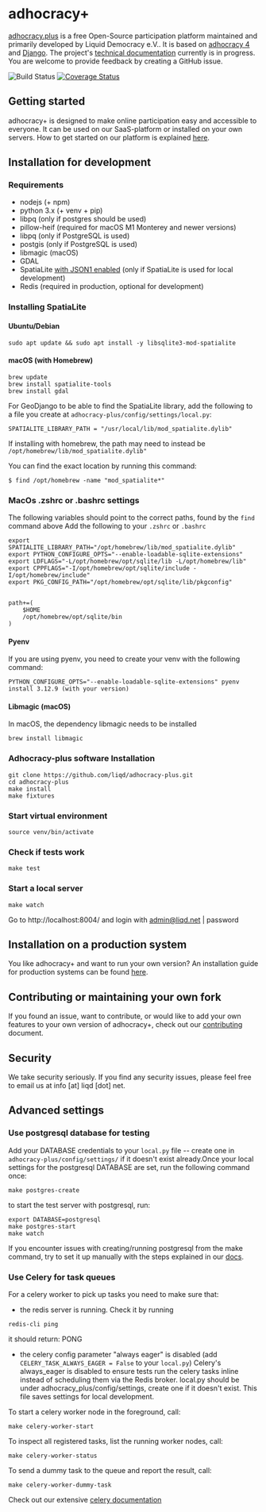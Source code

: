 # adhocracy+

[adhocracy.plus](https://adhocracy.plus/) is a free Open-Source participation platform maintained and primarily developed by Liquid Democracy e.V.. It is based on [adhocracy 4](https://github.com/liqd/adhocracy4) and [Django](https://github.com/django/django). The project's [technical documentation](https://liqd.github.io/adhocracy-plus/) currently is in progress. You are welcome to provide feedback by creating a GitHub issue.

![Build Status](https://github.com/liqd/adhocracy-plus/actions/workflows/django.yml/badge.svg)
[![Coverage Status](https://coveralls.io/repos/github/liqd/adhocracy-plus/badge.svg?branch=main)](https://coveralls.io/github/liqd/adhocracy-plus?branch=main)

## Getting started

adhocracy+ is designed to make online participation easy and accessible to everyone. It can be used on our SaaS-platform or installed on your own servers. How to get started on our platform is explained [here](https://adhocracy.plus/info/start/).

## Installation for development

### Requirements

 * nodejs (+ npm) 
 * python 3.x (+ venv + pip)
 * libpq (only if postgres should be used)
 * pillow-heif (required for macOS M1 Monterey and newer versions)
 * libpq (only if PostgreSQL is used)
 * postgis (only if PostgreSQL is used)
 * libmagic (macOS)
 * GDAL
 * SpatiaLite [with JSON1 enabled](https://code.djangoproject.com/wiki/JSON1Extension) (only if SpatiaLite is used for local development)
 * Redis (required in production, optional for development)

### Installing SpatiaLite

#### Ubuntu/Debian

```
sudo apt update && sudo apt install -y libsqlite3-mod-spatialite
```

#### macOS (with Homebrew)

```
brew update
brew install spatialite-tools
brew install gdal
```

For GeoDjango to be able to find the SpatiaLite library, add the following to a file you create at `adhocracy-plus/config/settings/local.py`:

```
SPATIALITE_LIBRARY_PATH = "/usr/local/lib/mod_spatialite.dylib"
```

If installing with homebrew, the path may need to instead be  `/opt/homebrew/lib/mod_spatialite.dylib"`

You can find the exact location by running this command:

```
$ find /opt/homebrew -name "mod_spatialite*"
```

### MacOs .zshrc or .bashrc settings

The following variables should point to the correct paths, found by the `find` command above
Add the following to your `.zshrc` or `.bashrc`

```
export SPATIALITE_LIBRARY_PATH="/opt/homebrew/lib/mod_spatialite.dylib"
export PYTHON_CONFIGURE_OPTS="--enable-loadable-sqlite-extensions"
export LDFLAGS="-L/opt/homebrew/opt/sqlite/lib -L/opt/homebrew/lib"
export CPPFLAGS="-I/opt/homebrew/opt/sqlite/include -I/opt/homebrew/include"
export PKG_CONFIG_PATH="/opt/homebrew/opt/sqlite/lib/pkgconfig"


path+=(
    $HOME
    /opt/homebrew/opt/sqlite/bin
)

```

#### Pyenv

If you are using pyenv, you need to create your venv with the following command:

```
PYTHON_CONFIGURE_OPTS="--enable-loadable-sqlite-extensions" pyenv install 3.12.9 (with your version)
```

#### Libmagic (macOS)

In macOS, the dependency libmagic needs to be installed

```
brew install libmagic
```

### Adhocracy-plus software Installation

    git clone https://github.com/liqd/adhocracy-plus.git
    cd adhocracy-plus
    make install 
    make fixtures

### Start virtual environment
```
source venv/bin/activate
```
### Check if tests work
```
make test
```
### Start a local server
```
make watch
```
Go to http://localhost:8004/ and login with admin@liqd.net | password

## Installation on a production system

You like adhocracy+ and want to run your own version? An installation guide for production systems can be found [here](./docs/installation_prod.md).

## Contributing or maintaining your own fork

If you found an issue, want to contribute, or would like to add your own features to your own version of adhocracy+, check out our [contributing](./docs/contributing.md) document.

## Security

We take security seriously. If you find any security issues, please feel free to email us at info [at] liqd [dot] net.


## Advanced settings 

### Use postgresql database for testing

Add your DATABASE credentials to your `local.py` file -- create one in `adhocracy-plus/config/settings/` if it doesn't exist already.Once your local settings for the postgresql DATABASE are set, run the following command once:
```
make postgres-create
```
to start the test server with postgresql, run:
```
export DATABASE=postgresql
make postgres-start
make watch
```

If you encounter issues with creating/running postgresql from the make command, try to set it up manually with the steps explained in our [docs](./docs/postgresql.md).


### Use Celery for task queues

For a celery worker to pick up tasks you need to make sure that:
- the redis server is running. Check it by running
```
redis-cli ping 
```
it should return: PONG

- the celery config parameter "always eager" is disabled (add `CELERY_TASK_ALWAYS_EAGER = False` to your `local.py`)
Celery's always_eager is disabled to ensure tests run the celery tasks inline instead of scheduling them via the Redis broker.
local.py should be under adhocracy_plus/config/settings, create one if it doesn't exist. This file saves settings for local development.

To start a celery worker node in the foreground, call:
```
make celery-worker-start
```

To inspect all registered tasks, list the running worker nodes, call:
```
make celery-worker-status
```

To send a dummy task to the queue and report the result, call:
```
make celery-worker-dummy-task
```
Check out our extensive [celery documentation](https://github.com/liqd/adhocracy-plus/compare/docs/celery.md?expand=1)
